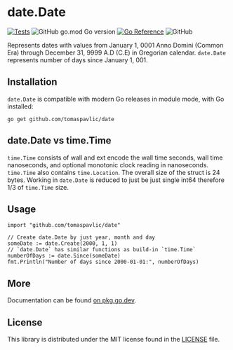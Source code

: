 # date.Date

[![Tests](https://github.com/tomaspavlic/date/actions/workflows/go.yml/badge.svg)](https://github.com/tomaspavlic/date/actions/workflows/go.yml)
![GitHub go.mod Go version](https://img.shields.io/github/go-mod/go-version/tomaspavlic/date)
[![Go Reference](https://pkg.go.dev/badge/github.com/tomaspavlic/date.svg)](https://pkg.go.dev/github.com/tomaspavlic/date)
![GitHub](https://img.shields.io/github/license/tomaspavlic/date)

Represents dates with values from January 1, 0001 Anno Domini (Common Era) through December 31, 9999 A.D (C.E) in Gregorian calendar. `date.Date` represents number of days since January 1, 001.

## Installation
`date.Date` is compatible with modern Go releases in module mode, with Go installed:

```
go get github.com/tomaspavlic/date
```

## date.Date vs time.Time

`time.Time` consists of wall and ext encode the wall time seconds, wall time nanoseconds, and optional monotonic clock reading in nanoseconds. `time.Time` also contains `time.Location`. The overall size of the struct is 24 bytes. Working in `date.Date` is reduced to just be just single int64 therefore 1/3 of `time.Time` size.

## Usage

```golang
import "github.com/tomaspavlic/date"
```

```golang
// Create date.Date by just year, month and day
someDate := date.Create(2000, 1, 1)
// `date.Date` has similar functions as build-in `time.Time`
numberOfDays := date.Since(someDate)
fmt.Println("Number of days since 2000-01-01:", numberOfDays)
```

## More
Documentation can be found [on pkg.go.dev](https://pkg.go.dev/github.com/tomaspavlic/date).

## License

This library is distributed under the MIT license found in the [LICENSE](./LICENSE) file.
